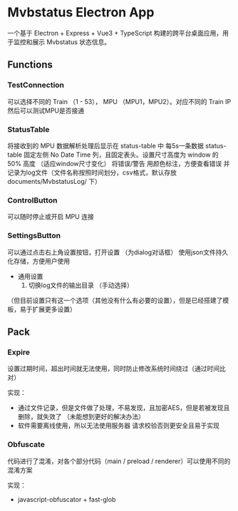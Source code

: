 # Mvbstatus Electron App

一个基于 Electron + Express + Vue3 + TypeScript 构建的跨平台桌面应用，用于监控和展示 Mvbstatus 状态信息。

## Functions

### TestConnection

可以选择不同的 Train （1 - 53）， MPU （MPU1，MPU2）。对应不同的 Train IP
然后可以测试MPU是否接通

### StatusTable
将接收到的 MPU 数据解析处理后显示在 status-table 中
每5s一条数据
status-table 固定左侧 No Date Time 列，且固定表头。设置尺寸高度为 window 的 50% 高度 （适应window尺寸变化）
将错误/警告 用颜色标注，方便查看错误
并记录为log文件（文件名称按照时间划分，csv格式，默认存放 documents/MvbstatusLog/ 下）

### ControlButton
可以随时停止或开启 MPU 连接

### SettingsButton
可以通过点击右上角设置按钮，打开设置 （为dialog对话框）
使用json文件持久化存储，方便用户使用

- 通用设置
  1. 切换log文件的输出目录 （手动选择）


（但目前设置只有这一个选项（其他没有什么有必要的设置），但是已经搭建了模板，易于扩展更多设置）

## Pack

### Expire
设置过期时间，超出时间就无法使用，同时防止修改系统时间绕过（通过时间比对）

实现：
- 通过文件记录，但是文件做了处理，不易发现，且加密AES，但是若被发现且删除，就失效了 （未能想到更好的解决办法）
- 软件需要离线使用，所以无法使用服务器 请求校验否则更安全且易于实现

### Obfuscate
代码进行了混淆，对各个部分代码（main / preload / renderer）可以使用不同的混淆方案

实现：
- javascript-obfuscator + fast-glob
